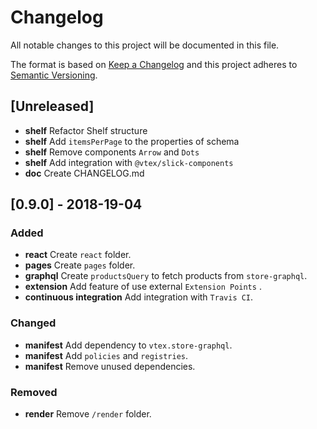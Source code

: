 # Changelog

All notable changes to this project will be documented in this file.

The format is based on [Keep a Changelog](http://keepachangelog.com/en/1.0.0/)
and this project adheres to [Semantic Versioning](http://semver.org/spec/v2.0.0.html).

## [Unreleased]
 - **shelf** Refactor Shelf structure
 - **shelf** Add `itemsPerPage` to the properties of schema
 - **shelf** Remove components `Arrow` and `Dots`
 - **shelf** Add integration with `@vtex/slick-components`
 - **doc** Create CHANGELOG.md

## [0.9.0] - 2018-19-04

### Added

* **react** Create `react` folder.
* **pages** Create `pages` folder.
* **graphql** Create `productsQuery` to fetch products from `store-graphql`.
* **extension** Add feature of use external `Extension Points` .
* **continuous integration** Add integration with `Travis CI`.

### Changed

* **manifest** Add dependency to `vtex.store-graphql`.
* **manifest** Add `policies` and `registries`.
* **manifest** Remove unused dependencies.

### Removed

* **render** Remove `/render` folder.
  